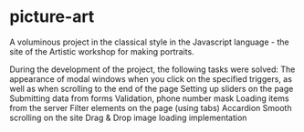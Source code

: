 # picture-art

A voluminous project in the classical style in the Javascript language - the site of the Artistic workshop for making portraits.

During the development of the project, the following tasks were solved:
  The appearance of modal windows when you click on the specified triggers, as well as when scrolling to the end of the page
  Setting up sliders on the page
  Submitting data from forms
  Validation, phone number mask
  Loading items from the server
  Filter elements on the page (using tabs)
  Accardion
  Smooth scrolling on the site
  Drag & Drop image loading implementation
